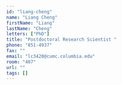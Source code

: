 ```yaml
---
id: "liang-cheng"
name: "Liang Cheng"
firstName: "Liang"
lastName: "Cheng"
letters: ["PhD"]
title: "Postdoctoral Research Scientist "
phone: "851-4937"
fax: ""
email: "lc3420@cumc.columbia.edu"
room: "407"
url: ""
tags: []
---
```

